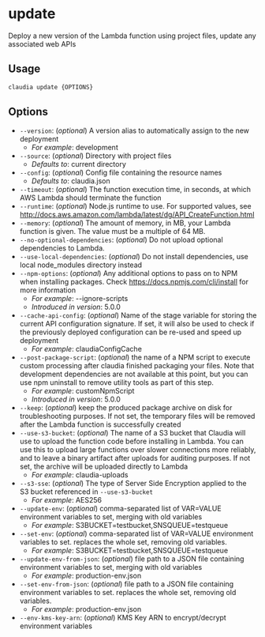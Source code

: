 # update

Deploy a new version of the Lambda function using project files, update any associated web APIs

## Usage

```bash
claudia update {OPTIONS}
```

## Options

*  `--version`:  (_optional_) A version alias to automatically assign to the new deployment
    * _For example_: development
*  `--source`:  (_optional_) Directory with project files
    * _Defaults to_: current directory
*  `--config`:  (_optional_) Config file containing the resource names
    * _Defaults to_: claudia.json
*  `--timeout`:  (_optional_) The function execution time, in seconds, at which AWS Lambda should terminate the function
*  `--runtime`:  (_optional_) Node.js runtime to use. For supported values, see
    http://docs.aws.amazon.com/lambda/latest/dg/API_CreateFunction.html
*  `--memory`:  (_optional_) The amount of memory, in MB, your Lambda function is given.
    The value must be a multiple of 64 MB.
*  `--no-optional-dependencies`:  (_optional_) Do not upload optional dependencies to Lambda.
*  `--use-local-dependencies`:  (_optional_) Do not install dependencies, use local node_modules directory instead
*  `--npm-options`:  (_optional_) Any additional options to pass on to NPM when installing packages. Check https://docs.npmjs.com/cli/install for more information
    * _For example_: --ignore-scripts
    * _Introduced in version_: 5.0.0
*  `--cache-api-config`:  (_optional_) Name of the stage variable for storing the current API configuration signature.
    If set, it will also be used to check if the previously deployed configuration can be re-used and speed up deployment
    * _For example_: claudiaConfigCache
*  `--post-package-script`:  (_optional_) the name of a NPM script to execute custom processing after claudia finished packaging your files.
    Note that development dependencies are not available at this point, but you can use npm uninstall to remove utility tools as part of this step.
    * _For example_: customNpmScript
    * _Introduced in version_: 5.0.0
*  `--keep`:  (_optional_) keep the produced package archive on disk for troubleshooting purposes.
    If not set, the temporary files will be removed after the Lambda function is successfully created
*  `--use-s3-bucket`:  (_optional_) The name of a S3 bucket that Claudia will use to upload the function code before installing in Lambda.
    You can use this to upload large functions over slower connections more reliably, and to leave a binary artifact
    after uploads for auditing purposes. If not set, the archive will be uploaded directly to Lambda
    * _For example_: claudia-uploads
*  `--s3-sse`:  (_optional_) The type of Server Side Encryption applied to the S3 bucket referenced in `--use-s3-bucket`
    * _For example_: AES256
*  `--update-env`:  (_optional_) comma-separated list of VAR=VALUE environment variables to set, merging with old variables
    * _For example_: S3BUCKET=testbucket,SNSQUEUE=testqueue
*  `--set-env`:  (_optional_) comma-separated list of VAR=VALUE environment variables to set. replaces the whole set, removing old variables.
    * _For example_: S3BUCKET=testbucket,SNSQUEUE=testqueue
*  `--update-env-from-json`:  (_optional_) file path to a JSON file containing environment variables to set, merging with old variables
    * _For example_: production-env.json
*  `--set-env-from-json`:  (_optional_) file path to a JSON file containing environment variables to set. replaces the whole set, removing old variables.
    * _For example_: production-env.json
*  `--env-kms-key-arn`:  (_optional_) KMS Key ARN to encrypt/decrypt environment variables
